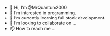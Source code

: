 - 👋 Hi, I’m @MrQuantum2000
- 👀 I’m interested in programming.
- 🌱 I’m currently learning full stack development.
- 💞️ I’m looking to collaborate on ...
- 📫 How to reach me ...

<!---
MrQuantum2000/MrQuantum2000 is a ✨ special ✨ repository because its `README.md` (this file) appears on your GitHub profile.
You can click the Preview link to take a look at your changes.
--->
